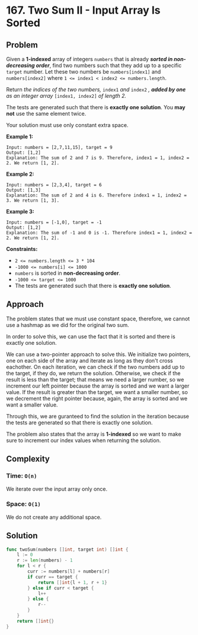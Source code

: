 # 167. Two Sum II - Input Array Is Sorted

## Problem

Given a **1-indexed** array of integers `numbers` that is already **_sorted in non-decreasing order_**, find two numbers such that they add up to a specific `target` number. Let these two numbers be `numbers[index1]` and `numbers[index2]` where `1 <= index1 < index2 <= numbers.length`.

Return _the indices of the two numbers,_ `index1` _and_ `index2` _, **added by one** as an integer array_ `[index1, index2]` _of length 2._

The tests are generated such that there is **exactly one solution**. You **may not** use the same element twice.

Your solution must use only constant extra space.

**Example 1:**

```
Input: numbers = [2,7,11,15], target = 9
Output: [1,2]
Explanation: The sum of 2 and 7 is 9. Therefore, index1 = 1, index2 = 2. We return [1, 2].

```

**Example 2:**

```
Input: numbers = [2,3,4], target = 6
Output: [1,3]
Explanation: The sum of 2 and 4 is 6. Therefore index1 = 1, index2 = 3. We return [1, 3].

```

**Example 3:**

```
Input: numbers = [-1,0], target = -1
Output: [1,2]
Explanation: The sum of -1 and 0 is -1. Therefore index1 = 1, index2 = 2. We return [1, 2].

```

**Constraints:**

- `2 <= numbers.length <= 3 * 104`
- `-1000 <= numbers[i] <= 1000`
- `numbers` is sorted in **non-decreasing order**.
- `-1000 <= target <= 1000`
- The tests are generated such that there is **exactly one solution**.

## Approach
The problem states that we must use constant space, therefore, we cannot use a hashmap as we did for the original two sum. 

In order to solve this, we can use the fact that it is sorted and there is exactly one solution. 

We can use a two-pointer approach to solve this. We initialize two pointers, one on each side of the array and iterate as long as they don't cross eachother. On each iteration, we can check if the two numbers add up to the target, if they do, we return the solution. Otherwise, we check if the result is less than the target; that means we need a larger number, so we increment our left pointer because the array is sorted and we want a larger value. If the result is greater than the target, we want a smaller number, so we decrement the right pointer because, again, the array is sorted and we want a smaller value.

Through this, we are guranteed to find the solution in the iteration because the tests are generated so that there is exactly one solution.

The problem also states that the array is **1-indexed** so we want to make sure to increment our index values when returning the solution.

## Complexity
### Time: `O(n)`
We iterate over the input array only once.

### Space: `O(1)`
We do not create any additional space.

## Solution

```go
func twoSum(numbers []int, target int) []int {
	l := 0
	r := len(numbers) - 1
	for l < r {
		curr := numbers[l] + numbers[r]
		if curr == target {
			return []int{l + 1, r + 1}
		} else if curr < target {
			l++
		} else {
			r--
		}
	}
	return []int{}
}
```

